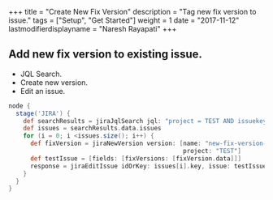 +++
title = "Create New Fix Version"
description = "Tag new fix version to issue."
tags = ["Setup", "Get Started"]
weight = 1
date = "2017-11-12"
lastmodifierdisplayname = "Naresh Rayapati"
+++

## Add new fix version to existing issue.

* JQL Search.
* Create new version.
* Edit an issue.

``` groovy
node {
  stage('JIRA') {
    def searchResults = jiraJqlSearch jql: "project = TEST AND issuekey = 'TEST-1'"
    def issues = searchResults.data.issues
    for (i = 0; i <issues.size(); i++) {
      def fixVersion = jiraNewVersion version: [name: "new-fix-version-1.0",
                                                project: "TEST"]
      def testIssue = [fields: [fixVersions: [fixVersion.data]]]
      response = jiraEditIssue idOrKey: issues[i].key, issue: testIssue
    }
  }
}
```

